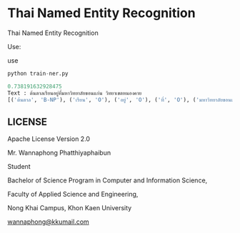 # Thai Named Entity Recognition
Thai Named Entity Recognition 

Use:

use 

```python
python train-ner.py
```

```python
0.738191632928475
Text : ต้นตาลเรียนอยู่ที่มหาวิทยาลัยขอนแก่น วิทยาเขตหนองคาย
[('ต้นตาล', 'B-NP'), ('เรียน', 'O'), ('อยู่', 'O'), ('ที่', 'O'), ('มหาวิทยาลัยขอนแก่น', 'B-NP'), (' ', 'I-NP'), ('วิทยาเขต', 'I-NP'), ('หนองคาย', 'I-NP')]
```

## LICENSE

Apache License Version 2.0





Mr. Wannaphong Phatthiyaphaibun

Student

Bachelor of Science Program in Computer and Information Science,

Faculty of Applied Science and Engineering,

Nong Khai Campus, Khon Kaen University

wannaphong@kkumail.com

